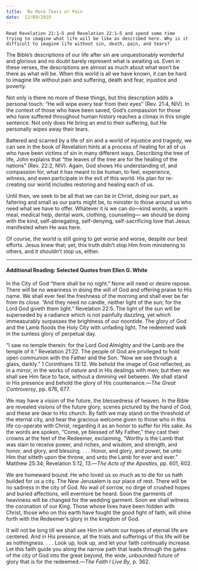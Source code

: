 ```yaml
---
title:  No More Tears or Pain
date:  12/09/2019
---
```


`Read Revelation 21:1–5 and Revelation 22:1–5 and spend some time trying to imagine what life will be like as described here. Why is it difficult to imagine life without sin, death, pain, and tears?`

The Bible’s descriptions of our life after sin are unquestionably wonderful and glorious and no doubt barely represent what is awaiting us. Even in these verses, the descriptions are almost as much about what won’t be there as what will be. When this world is all we have known, it can be hard to imagine life without pain and suffering, death and fear, injustice and poverty.

Not only is there no more of these things, but this description adds a personal touch: “He will wipe every tear from their eyes” (Rev. 21:4, NIV). In the context of those who have been saved, God’s compassion for those who have suffered throughout human history reaches a climax in this single sentence. Not only does He bring an end to their suffering, but He personally wipes away their tears.

Battered and scarred by a life of sin and a world of injustice and tragedy, we can see in the book of Revelation hints at a process of healing for all of us who have been victims of sin in many different ways. Describing the tree of life, John explains that “the leaves of the tree are for the healing of the nations” (Rev. 22:2, NIV). Again, God shows His understanding of, and compassion for, what it has meant to be human, to feel, experience, witness, and even participate in the evil of this world. His plan for re-creating our world includes restoring and healing each of us.

Until then, we seek to be all that we can be in Christ, doing our part, as faltering and small as our parts might be, to minister to those around us who need what we have to offer. Whatever it is we can do—kind words, a warm meal, medical help, dental work, clothing, counseling— we should be doing with the kind, self-abnegating, self-denying, self-sacrificing love that Jesus manifested when He was here.

Of course, the world is still going to get worse and worse, despite our best efforts. Jesus knew that; yet, this truth didn’t stop Him from ministering to others, and it shouldn’t stop us, either.

---

#### Additional Reading: Selected Quotes from Ellen G. White

In the City of God “there shall be no night.” None will need or desire repose. There will be no weariness in doing the will of God and offering praise to His name. We shall ever feel the freshness of the morning and shall ever be far from its close. “And they need no candle, neither light of the sun; for the Lord God giveth them light.” Revelation 22:5. The light of the sun will be superseded by a radiance which is not painfully dazzling, yet which immeasurably surpasses the brightness of our noontide. The glory of God and the Lamb floods the Holy City with unfading light. The redeemed walk in the sunless glory of perpetual day.  

“I saw no temple therein: for the Lord God Almighty and the Lamb are the temple of it.” Revelation 21:22. The people of God are privileged to hold open communion with the Father and the Son. “Now we see through a glass, darkly.” 1 Corinthians 13:12. We behold the image of God reflected, as in a mirror, in the works of nature and in His dealings with men; but then we shall see Him face to face, without a dimming veil between. We shall stand in His presence and behold the glory of His countenance.—_The Great Controversy_, pp. 676, 677.

We may have a vision of the future, the blessedness of heaven. In the Bible are revealed visions of the future glory, scenes pictured by the hand of God, and these are dear to His church. By faith we may stand on the threshold of the eternal city, and hear the gracious welcome given to those who in this life co-operate with Christ, regarding it as an honor to suffer for His sake. As the words are spoken, “Come, ye blessed of My Father,” they cast their crowns at the feet of the Redeemer, exclaiming, “Worthy is the Lamb that was slain to receive power, and riches, and wisdom, and strength, and honor, and glory, and blessing. . . . Honor, and glory, and power, be unto Him that sitteth upon the throne, and unto the Lamb for ever and ever.” Matthew 25:34; Revelation 5:12, 13.—_The Acts of the Apostles_, pp. 601, 602.

We are homeward bound. He who loved us so much as to die for us hath builded for us a city. The New Jerusalem is our place of rest. There will be no sadness in the city of God. No wail of sorrow, no dirge of crushed hopes and buried affections, will evermore be heard. Soon the garments of heaviness will be changed for the wedding garment. Soon we shall witness the coronation of our King. Those whose lives have been hidden with Christ, those who on this earth have fought the good fight of faith, will shine forth with the Redeemer’s glory in the kingdom of God. 

It will not be long till we shall see Him in whom our hopes of eternal life are centered. And in His presence, all the trials and sufferings of this life will be as nothingness. . . . Look up, look up, and let your faith continually increase. Let this faith guide you along the narrow path that leads through the gates of the city of God into the great beyond, the wide, unbounded future of glory that is for the redeemed.—_The Faith I Live By_, p. 362.